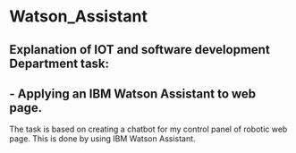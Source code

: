 # Watson_Assistant
## Explanation of IOT and software development Department task:
## - Applying an IBM Watson Assistant to web page.
The task is based on creating a chatbot for my control panel of robotic web page. This is done by using IBM Watson Assistant.
